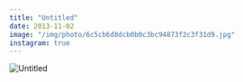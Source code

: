 ```yaml
---
title: "Untitled"
date: 2013-11-02
image: "/img/photo/6c5cb6d8dcb0b0c3bc94873f2c3f31d9.jpg"
instagram: true
---
```


![Untitled](/img/photo/6c5cb6d8dcb0b0c3bc94873f2c3f31d9.jpg)
